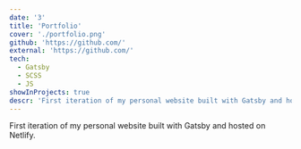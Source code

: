 ```yaml
---
date: '3'
title: 'Portfolio'
cover: './portfolio.png'
github: 'https://github.com/'
external: 'https://github.com/'
tech:
  - Gatsby
  - SCSS
  - JS
showInProjects: true
descr: 'First iteration of my personal website built with Gatsby and hosted on Netlify.'
---
```


First iteration of my personal website built with Gatsby and hosted on Netlify.